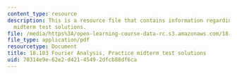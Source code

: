 ```yaml
---
content_type: resource
description: This is a resource file that contains information regarding practice
  midterm test solutions.
file: /media/https%3A/open-learning-course-data-rc.s3.amazonaws.com/18-103-fourier-analysis-fall-2013/70314e9e62e2d42145492dfcb88df6ca_MIT18_103F13_prac-mid-sol.pdf
file_type: application/pdf
resourcetype: Document
title: 18.103 Fourier Analysis, Practice midterm test solutions
uid: 70314e9e-62e2-d421-4549-2dfcb88df6ca
---
```

